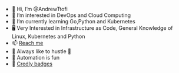 - 👋 Hi, I’m @AndrewTtofi
- 👀 I’m interested in DevOps and Cloud Computing  
- 📡 I’m currently learning Go,Python and Kubernetes
- 🖥️ Very Interested in Infrastructure as Code, General Knowledge of Linux, Kubernetes and Python
- 📫 [Reach me](https://www.linkedin.com/in/andreas-ttofi/)
- 🦾 Always like to hustle 🦾
- 🤖 Automation is fun 
- 📜 [Credly badges](https://www.credly.com/users/andreas-ttofi/badges)
